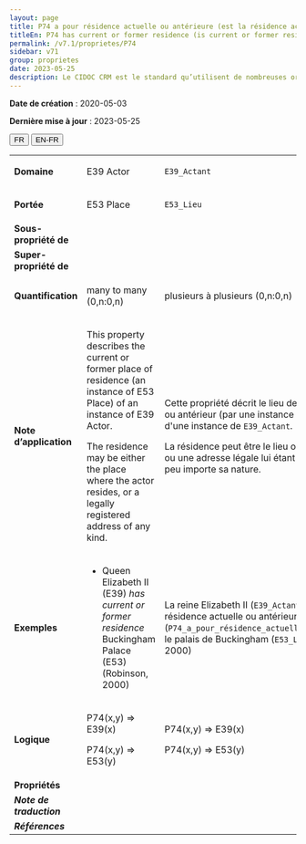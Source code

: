 ```yaml
---
layout: page
title: P74 a pour résidence actuelle ou antérieure (est la résidence actuelle ou antérieure de)
titleEn: P74 has current or former residence (is current or former residence of) - a pour résidence actuelle ou antérieure (est la résidence actuelle ou antérieure de)
permalink: /v7.1/proprietes/P74
sidebar: v71
group: proprietes
date: 2023-05-25
description: Le CIDOC CRM est le standard qu’utilisent de nombreuses organisations pour l’échange et l’intégration de jeux de données et de spécifications patrimoniales. Il est développé et maintenu à jour exclusivement en anglais par le CRM SIG, un sous-groupe du Conseil international des musées (ICOM). Ceci est une traduction officielle en français développée par la Traduction en français du CIDOC CRM, une initiative qui offre une version française à jour et accessible ouvertement et gratuitement du standard CIDOC CRM et en démocratise l'usage dans la communauté patrimoniale francophone. ------------ The CIDOC CRM is the standard used by many heritage organizations for the exchange and integration of museum collection datasets and specifications. It is developed and maintained exclusively in English by the CRM SIG, a subgroup of the International Council of Museums (ICOM). This is an official translation developed by the Traduction en français du CIDOC CRM, an initiative offering an open, up-to-date, and free French version of the CIDOC CRM standard, and democratizing its use in the francophone heritage community.
---
```


**Date de création** : 2020-05-03

**Dernière mise à jour** : 2023-05-25

<div class="lang-buttons">
 <button id="fr" class="activate">FR</button>
 <button id="en-fr">EN-FR</button>
</div>

<table>
<tbody>
<tr>
<td><strong>Domaine</strong></td>
<td class="en">
<p>E39 Actor</p>
</td>
<td>
<p><code class="language-plaintext highlighter-rouge">E39_Actant</code></p>
</td>
</tr>
<tr>
<td><strong>Portée</strong></td>
<td class="en">
<p>E53 Place</p>
</td>
<td>
<p><code class="language-plaintext highlighter-rouge">E53_Lieu</code></p>
</td>
</tr>
<tr>
<td><strong>Sous-propriété de</strong></td>
<td class="en">
</td>
<td>
</td>
</tr>
<tr>
<td><strong>Super-propriété de</strong></td>
<td class="en">
</td>
<td>
</td>
</tr>
<tr>
<td><strong>Quantification</strong></td>
<td class="en">
<p>many to many (0,n:0,n)</p>
</td>
<td>
<p>plusieurs à plusieurs (0,n:0,n)</p>
</td>
</tr>
<tr>
<td><strong>Note d’application</strong></td>
<td class="en">
<p>This property describes the current or former place of residence (an instance of E53 Place) of an instance of E39 Actor.</p>
<p>The residence may be either the place where the actor resides, or a legally registered address of any kind.</p>
</td>
<td>
<p>Cette propriété décrit le lieu de résidence actuel ou antérieur (par une instance de <code class="language-plaintext highlighter-rouge">E53_Lieu</code>) d'une instance de <code class="language-plaintext highlighter-rouge">E39_Actant</code>. </p>
<p>La résidence peut être le lieu où réside l'actant ou une adresse légale lui étant associée, et ce, peu importe sa nature. </p>
</td>
</tr>
<tr>
<td><strong>Exemples</strong></td>
<td class="en">
<ul>
<li><p>Queen Elizabeth II (E39) <em>has current or former residence</em> Buckingham Palace (E53) (Robinson, 2000)</p>
</li>
</ul>
</td>
<td>
<p>La reine Elizabeth II (<code class="language-plaintext highlighter-rouge">E39_Actant</code>) a pour résidence actuelle ou antérieure (<code class="language-plaintext highlighter-rouge">P74_a_pour_résidence_actuelle_ou_antérieure</code>) le palais de Buckingham (<code class="language-plaintext highlighter-rouge">E53_Lieu</code>) (Robinson, 2000)</p>
</td>
</tr>
<tr>
<td><strong>Logique</strong></td>
<td class="en">
<p>P74(x,y) ⇒ E39(x)</p>
<p>P74(x,y) ⇒ E53(y)</p>
</td>
<td>
<p>P74(x,y) ⇒ E39(x)</p>
<p>P74(x,y) ⇒ E53(y)</p>
</td>
</tr>
<tr>
<td><strong>Propriétés</strong></td>
<td class="en">
</td>
<td>
</td>
</tr>
<tr>
<td><strong><em>Note de traduction</em></strong></td>
<td colspan="2">
</td>
</tr>
<tr>
<td><strong><em>Références</em></strong></td>
<td colspan="2">
</td>
</tr>
</tbody>
</table>
